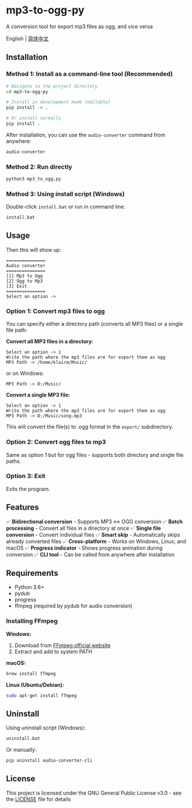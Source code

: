 # mp3-to-ogg-py

A conversion tool for export mp3 files as ogg, and vice versa

English | [简体中文](README_CN.md)

## Installation

### Method 1: Install as a command-line tool (Recommended)
```bash
# Navigate to the project directory
cd mp3-to-ogg-py

# Install in development mode (editable)
pip install -e .

# Or install normally
pip install .
```

After installation, you can use the `audio-converter` command from anywhere:
```bash
audio-converter
```

### Method 2: Run directly
```bash
python3 mp3_to_ogg.py
```

### Method 3: Using install script (Windows)
Double-click `install.bat` or run in command line:
```bash
install.bat
```

## Usage
Then this will show up:
```
===============
Audio converter
===============
[1] Mp3 to Ogg
[2] Ogg to Mp3
[3] Exit
===============
Select an option -> 
```

### Option 1: Convert mp3 files to ogg
You can specify either a directory path (converts all MP3 files) or a single file path:

**Convert all MP3 files in a directory:**
```
Select an option -> 1
Write the path where the mp3 files are for export them as ogg
MP3 Path -> /home/klairm/Music/
```
or on Windows:
```
MP3 Path -> D:/Music/
```

**Convert a single MP3 file:**
```
Select an option -> 1
Write the path where the mp3 files are for export them as ogg
MP3 Path -> D:/Music/song.mp3
```

This will convert the file(s) to .ogg format in the `export/` subdirectory.

### Option 2: Convert ogg files to mp3
Same as option 1 but for ogg files - supports both directory and single file paths.

### Option 3: Exit
Exits the program.

## Features

✅ **Bidirectional conversion** - Supports MP3 ↔ OGG conversion
✅ **Batch processing** - Convert all files in a directory at once
✅ **Single file conversion** - Convert individual files
✅ **Smart skip** - Automatically skips already converted files
✅ **Cross-platform** - Works on Windows, Linux, and macOS
✅ **Progress indicator** - Shows progress animation during conversion
✅ **CLI tool** - Can be called from anywhere after installation

## Requirements
- Python 3.6+
- pydub
- progress
- ffmpeg (required by pydub for audio conversion)

### Installing FFmpeg

**Windows:**
1. Download from [FFmpeg official website](https://ffmpeg.org/download.html)
2. Extract and add to system PATH

**macOS:**
```bash
brew install ffmpeg
```

**Linux (Ubuntu/Debian):**
```bash
sudo apt-get install ffmpeg
```

## Uninstall

Using uninstall script (Windows):
```bash
uninstall.bat
```

Or manually:
```bash
pip uninstall audio-converter-cli
```

## License

This project is licensed under the GNU General Public License v3.0 - see the [LICENSE](LICENSE) file for details



